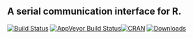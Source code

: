 ## A serial communication interface for R.

[![Build Status](https://travis-ci.org/aforren1/serial.svg)](https://travis-ci.org/aforren1/serial)
[![AppVeyor Build Status](https://ci.appveyor.com/api/projects/status/github/aforren1/serial?branch=master&svg=true)](https://ci.appveyor.com/project/aforren1/serial)[![CRAN](http://www.r-pkg.org/badges/version/serial)](http://cran.rstudio.com/package=serial) [![Downloads](http://cranlogs.r-pkg.org/badges/serial?color=brightgreen)](http://www.r-pkg.org/pkg/serial)